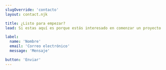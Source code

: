 ```yaml
---
slugOverride: 'contacto'
layout: contact.njk

title: ¿Listo para empezar?
lead: Si estas aquí es porque estás interesado en comenzar un proyecto. Déjame saber cómo puedo ayudarte llenando el formulario. O estás curioseando y caíste aquí por casualidad 😄

label:
  name: 'Nombre'
  email: 'Correo electrónico'
  message: 'Mensaje'

button: 'Enviar'
---
```

